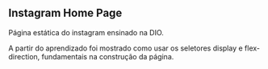 ## Instagram Home Page 

Página estática do instagram ensinado na DIO.

A partir do aprendizado foi mostrado como usar os seletores display e flex-direction, fundamentais na construção da página.
